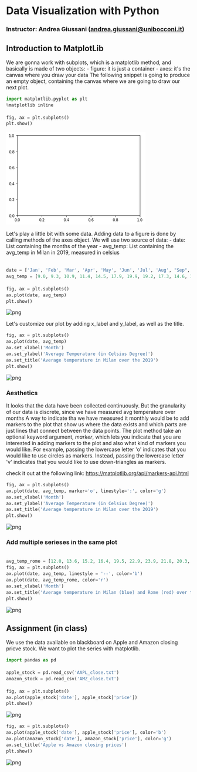 # Data Visualization with Python
### Instructor: Andrea Giussani (andrea.giussani@unibocconi.it)

## Introduction to MatplotLib

We are gonna work with subplots, which is a matplotlib method,
and basically is made of two objects:
    - figure: it is just a container
    - axes: it's the canvas where you draw your data
The following snippet is going to produce an empty object, containing the canvas where we are going to draw our next plot.


```python
import matplotlib.pyplot as plt
%matplotlib inline

fig, ax = plt.subplots()
plt.show()

```
![png](01_matplotlib/output_2_0.png)


Let's play a little bit with some data. Adding data to a figure is done by calling methods of the axes object.
We will use two source of data:
     - date: List containing the months of the year
     - avg_temp: List containing the avg_temp in Milan in 2019, measured in celsius
 


```python

date = ['Jan', 'Feb', 'Mar', 'Apr', 'May', 'Jun', 'Jul', 'Aug', "Sep", 'Oct', 'Nov', 'Dec']
avg_temp = [9.0, 9.3, 10.9, 11.4, 14.5, 17.9, 19.9, 19.2, 17.3, 14.6, 11.2, 10.3]

fig, ax = plt.subplots()
ax.plot(date, avg_temp)
plt.show()

```


![png](https://github.com/andreagiussani/Data-Visualization-with-Python/blob/master/01_matplotlib/output_4_0.png)


Let's customize our plot by adding $\text{x_label}$ and $\text{y_label}$, as well as the title.


```python
fig, ax = plt.subplots()
ax.plot(date, avg_temp)
ax.set_xlabel('Month')
ax.set_ylabel('Average Temperature (in Celsius Degree)')
ax.set_title('Average temperature in Milan over the 2019')
plt.show()
```


![png](https://github.com/andreagiussani/Data-Visualization-with-Python/blob/master/01_matplotlib/output_6_0.png)


### Aesthetics
It looks that the data have been collected continuously.
But the granularity of our data is discrete, since we have measured avg temperature over months
A way to indicate tha we have measured it monthly would be to add markers to the plot that show us where
the data exists and which parts are just lines that connect between the data points.
The plot method take an optional keyword argument, _marker_, which lets you indicate that you are interested in 
adding markers to the plot and also what kind of markers you would like.
For example, passing the lowercase letter 'o' indicates that you would like to use circles as markers.
Instead, passing the lowercase letter 'v' indicates that you would like to use down-triangles as markers.

check it out at the following link: https://matplotlib.org/api/markers-api.html



```python
fig, ax = plt.subplots()
ax.plot(date, avg_temp, marker='o', linestyle=':', color='g')
ax.set_xlabel('Month')
ax.set_ylabel('Average Temperature (in Celsius Degree)')
ax.set_title('Average temperature in Milan over the 2019')
plt.show()
```


![png](https://github.com/andreagiussani/Data-Visualization-with-Python/blob/master/01_matplotlib/output_8_0.png)


### Add multiple serieses in the same plot



```python

avg_temp_rome = [12.0, 13.6, 15.2, 16.4, 19.5, 22.9, 23.9, 21.8, 20.3, 18.6, 17.9, 15.3]
fig, ax = plt.subplots()
ax.plot(date, avg_temp, linestyle = '--', color='b')
ax.plot(date, avg_temp_rome, color='r')
ax.set_xlabel('Month')
ax.set_title('Average temperature in Milan (blue) and Rome (red) over the 2019')
plt.show()
```


![png](https://github.com/andreagiussani/Data-Visualization-with-Python/blob/master/01_matplotlib/output_10_0.png)


## Assignment (in class)
We use the data available on blackboard on Apple and Amazon closing pricve stock.
We want to plot the series with matplotlib.


```python
import pandas as pd

apple_stock = pd.read_csv('AAPL_close.txt')
amazon_stock = pd.read_csv('AMZ_close.txt')

fig, ax = plt.subplots()
ax.plot(apple_stock['date'], apple_stock['price'])
plt.show()
```


![png](https://github.com/andreagiussani/Data-Visualization-with-Python/blob/master/01_matplotlib/output_12_0.png)



```python
fig, ax = plt.subplots()
ax.plot(apple_stock['date'], apple_stock['price'], color='b')
ax.plot(amazon_stock['date'], amazon_stock['price'], color='g')
ax.set_title('Apple vs Amazon closing prices')
plt.show()
```


![png](https://github.com/andreagiussani/Data-Visualization-with-Python/blob/master/01_matplotlib/output_13_0.png)



```python

```
